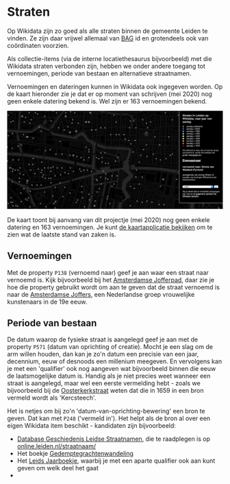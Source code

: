 # Straten

Op Wikidata zijn zo goed als alle straten binnen de gemeente Leiden te vinden. Ze zijn daar vrijwel allemaal van [BAG](https://nl.wikipedia.org/wiki/Basisregistratie_Adressen_en_Gebouwen) id en grotendeels ook van coördinaten voorzien.

Als collectie-items (via de interne locatiethesaurus bijvoorbeeld) met die Wikidata straten verbonden zijn, hebben we onder andere toegang tot vernoemingen, periode van bestaan en alternatieve straatnamen.

Vernoemingen en dateringen kunnen in Wikidata ook ingegeven worden. Op de kaart hieronder zie je dat er op moment van schrijven (mei 2020) nog geen enkele datering bekend is. Wel zijn er 163 vernoemingen bekend.

![kaart](imgs/stratenleiden.png)

De kaart toont bij aanvang van dit projectje (mei 2020) nog geen enkele datering en 163 vernoemingen. Je kunt [de kaartapplicatie bekijken](https://www.hicsuntleones.nl/straten/?gemeente=Q43631) om te zien wat de laatste stand van zaken is.

## Vernoemingen

Met de property `P138` (vernoemd naar) geef je aan waar een straat naar vernoemd is. Kijk bijvoorbeeld bij het [Amsterdamse Jofferpad](https://www.wikidata.org/wiki/Q18935260), daar zie je hoe die property gebruikt wordt om aan te geven dat de straat vernoemd is naar de [Amsterdamse Joffers](https://www.wikidata.org/wiki/Q3515741), een Nederlandse groep vrouwelijke kunstenaars in de 19e eeuw.

## Periode van bestaan

De datum waarop de fysieke straat is aangelegd geef je aan met de property `P571` (datum van oprichting of creatie). Mocht je een slag om de arm willen houden, dan kan je zo'n datum een precisie van een jaar, decennium, eeuw of desnoods een millenium meegeven. En vervolgens kan je met een 'qualifier' ook nog aangeven wat bijvoorbeeld binnen die eeuw de laatsmogelijke datum is. Handig als je niet precies weet wanneer een straat is aangelegd, maar wel een eerste vermelding hebt - zoals we bijvoorbeeld bij de [Oosterkerkstraat](https://www.wikidata.org/wiki/Q19395577) weten dat die in 1659 in een bron vermeld wordt als 'Kercsteech'.

Het is netjes om bij zo'n 'datum-van-oprichting-bewering' een bron te geven. Dat kan met `P248` ('vermeld in'). Het helpt als de bron al over een eigen Wikidata item beschikt - kandidaten zijn bijvoorbeeld:

- [Database Geschiedenis Leidse Straatnamen](https://www.wikidata.org/wiki/Q95992074), die te raadplegen is op [online.leiden.nl/straatnaam/](https://online.leiden.nl/straatnaam/)
- Het boekje [Gedemptegrachtenwandeling](https://www.wikidata.org/wiki/Q54925463)
- Het [Leids Jaarboekje](https://www.wikidata.org/wiki/Q2486316), waarbij je met een aparte qualifier ook aan kunt geven om welk deel het gaat
- 